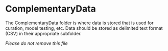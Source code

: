 # ComplementaryData
The ComplementaryData folder is where data is stored that is used for curation, model testing, etc. Data should be stored as delimited text format (CSV) in their appropriate subfolder.

*Please do not remove this file*

